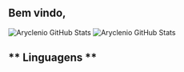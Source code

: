 ## Bem vindo, 

![Aryclenio GitHub Stats](https://github-readme-stats.vercel.app/api?username=EdsonAugusto&show_icons=true)
![Aryclenio GitHub Stats](https://github-readme-stats.vercel.app/api/top-langs/?username=EdsonAugusto)


## ** Linguagens **

<!--
**EdsonAugusto/EdsonAugusto** is a ✨ _special_ ✨ repository because its `README.md` (this file) appears on your GitHub profile.

Here are some ideas to get you started:

- 🔭 I’m currently working on ...
- 🌱 I’m currently learning ...
- 👯 I’m looking to collaborate on ...
- 🤔 I’m looking for help with ...
- 💬 Ask me about ...
- 📫 How to reach me: ...
- 😄 Pronouns: ...
- ⚡ Fun fact: ...
-->
